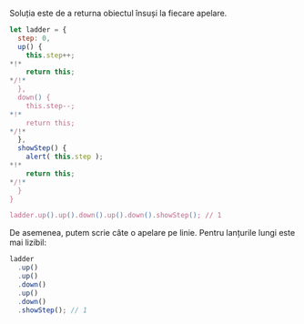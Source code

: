 Soluția este de a returna obiectul însuși la fiecare apelare.

```js run demo
let ladder = {
  step: 0,
  up() {
    this.step++;
*!*
    return this;
*/!*
  },
  down() {
    this.step--;
*!*
    return this;
*/!*
  },
  showStep() {
    alert( this.step );
*!*
    return this;
*/!*
  }
}

ladder.up().up().down().up().down().showStep(); // 1
```

De asemenea, putem scrie câte o apelare pe linie. Pentru lanțurile lungi este mai lizibil:

```js
ladder
  .up()
  .up()
  .down()
  .up()
  .down()
  .showStep(); // 1
```
